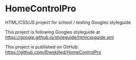 # HomeControlPro

HTML/CSS/JS project for school / testing Googles styleguide

This project  is following Googles styleguide at https://google.github.io/styleguide/htmlcssguide.xml

This project is published on GitHub: https://github.com/l0wskilled/HomeControlPro